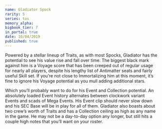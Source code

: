 ```yaml
---
name: Gladiator Spock
rarity: 5
series: tos
memory_alpha:
bigbook_tier: 7
in_portal: true
date: 10/04/2019
published: true
---
```


Powered by a stellar lineup of Traits, as with most Spocks, Gladiator has the potential to see his value rise and fall over time. The biggest black mark against him is a Voyage score that has been creeped out of regular usage for nearly all players, despite his lengthy list of Antimatter seats and fairly useful Skill set. If you’re not close to Immortalizing him at this moment, it’s fine to ignore his Voyage potential as you mull adding additional stars.

Which you’ll probably want to do for his Event and Collection potential. An absolutely loaded Event history alternates between clockwork variant Events and scads of Mega Events. His Event clip should never slow down and his SEC Base will be in play for all of them. Gladiator also boasts about two crew’s worth of Traits and has a Collection ceiling as high as any name in the game. He may not be a day-to-day option any longer, but still hits a couple high notes that you’ll want on your roster.
